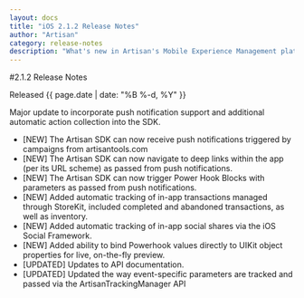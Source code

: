 ```yaml
---
layout: docs
title: "iOS 2.1.2 Release Notes"
author: "Artisan"
category: release-notes
description: "What's new in Artisan's Mobile Experience Management platform."
---
```

#2.1.2 Release Notes

Released {{ page.date | date: "%B %-d, %Y" }}

Major update to incorporate push notification support and additional automatic action collection into the SDK.

* [NEW] The Artisan SDK can now receive push notifications triggered by campaigns from artisantools.com
* [NEW] The Artisan SDK can now navigate to deep links within the app (per its URL scheme) as passed from push notifications.
* [NEW] The Artisan SDK can now trigger Power Hook Blocks with parameters as passed from push notifications.
* [NEW] Added automatic tracking of in-app transactions managed through StoreKit, included completed and abandoned transactions, as well as inventory.
* [NEW] Added automatic tracking of in-app social shares via the iOS Social Framework.
* [NEW] Added ability to bind Powerhook values directly to UIKit object properties for live, on-the-fly preview.
* [UPDATED] Updates to API documentation.
* [UPDATED] Updated the way event-specific parameters are tracked and passed via the ArtisanTrackingManager API
